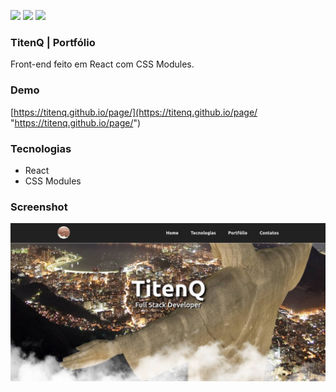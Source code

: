 ![](https://img.shields.io/github/stars/titenq/page.svg) ![](https://img.shields.io/github/forks/titenq/page.svg) ![](https://img.shields.io/github/issues/titenq/page.svg) 

### TitenQ | Portfólio

Front-end feito em React com CSS Modules.

### Demo
[https://titenq.github.io/page/](https://titenq.github.io/page/ "https://titenq.github.io/page/")

### Tecnologias
- React
- CSS Modules

### Screenshot

![](https://github.com/titenq/page/blob/master/screenshot.jpg?raw=true)